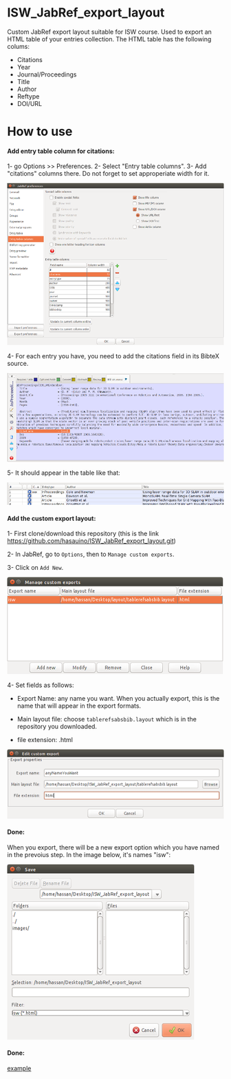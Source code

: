 # ISW_JabRef_export_layout
Custom JabRef export layout suitable for ISW course. Used to export an HTML table of your entries collection. The HTML table has
the following colums:

- Citations
- Year
- Journal/Proceedings
- Title
- Author
- Reftype
- DOI/URL

# How to use

#### Add entry table column for citations:

1- go Options >> Preferences.
2- Select "Entry table columns".
3- Add "citations" columns there. Do not forget to set approperiate width for it. 

![alt text](https://raw.githubusercontent.com/hasauino/ISW_JabRef_export_layout/master/images/1.png "Add entry table column for citations")

4- For each entry you have, you need to add the citations field in its BibteX source.

![alt text](https://raw.githubusercontent.com/hasauino/ISW_JabRef_export_layout/master/images/2.png "Add entry table column for citations")

5- It should appear in the table like that:

![alt text](https://raw.githubusercontent.com/hasauino/ISW_JabRef_export_layout/master/images/3.png "Add entry table column for citations")

#### Add the custom export layout:

1- First clone/download this repository (this is the link https://github.com/hasauino/ISW_JabRef_export_layout.git)

2- In JabRef, go to ```Options```, then to ```Manage custom exports```.

3- Click on ```Add New```.

![alt text](https://raw.githubusercontent.com/hasauino/ISW_JabRef_export_layout/master/images/4.png "Add entry table column for citations")

4- Set fields as follows:

- Export Name: any name you want. When you actually export, this is the name that will appear in the export formats.

- Main layout file: choose ```tablerefsabsbib.layout``` which is in the repository you downloaded.

- file extension: .html

![alt text](https://raw.githubusercontent.com/hasauino/ISW_JabRef_export_layout/master/images/5.png "Add entry table column for citations")



#### Done:
When you export, there will be a new export option which you have named in the prevoius step. In the image below, it's names "isw":

![alt text](https://raw.githubusercontent.com/hasauino/ISW_JabRef_export_layout/master/images/6.png "Add entry table column for citations")

#### Done:
[example](https://hasauino.github.io/ISW_stuff/top100.html)
